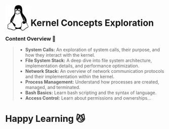 
<img src="../images/linux-svgrepo-com.svg" align="left" width="80">

# Kernel Concepts Exploration





### Content Overview 📜
> * **System Calls:** An exploration of system calls, their purpose, and how they interact with the kernel. 
> * **File System Stack:** A deep dive into file system architecture, implementation details, and performance optimization. 
> * **Network Stack:** An overview of network communication protocols and their implementation within the kernel. 
> * **Process Management:** Understand how processes are created, managed, and terminated.
> * **Bash Basics:** Learn bash scripting and the syntax of language.
> *  **Access Control:** Learn about permissions and ownerships...

# Happy Learning 😼
